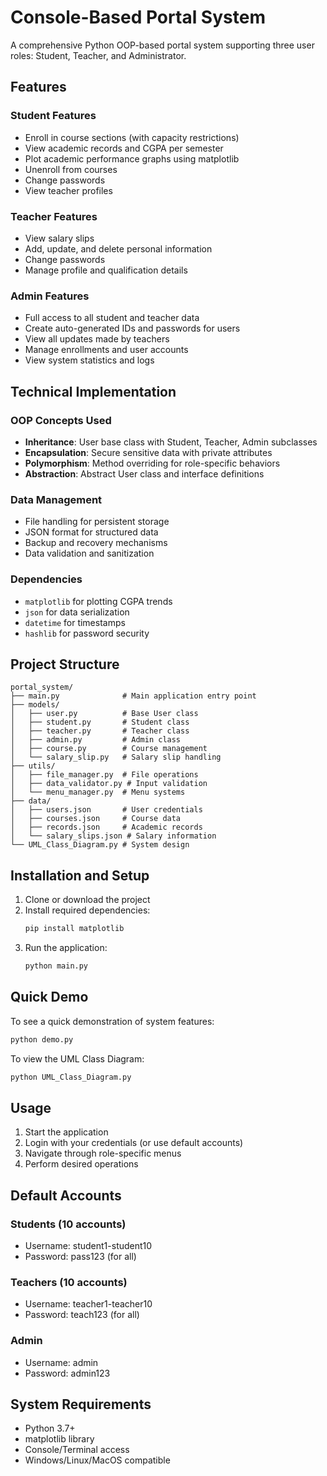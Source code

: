 # Console-Based Portal System

A comprehensive Python OOP-based portal system supporting three user roles: Student, Teacher, and Administrator.

## Features

### Student Features
- Enroll in course sections (with capacity restrictions)
- View academic records and CGPA per semester
- Plot academic performance graphs using matplotlib
- Unenroll from courses
- Change passwords
- View teacher profiles

### Teacher Features
- View salary slips
- Add, update, and delete personal information
- Change passwords
- Manage profile and qualification details

### Admin Features
- Full access to all student and teacher data
- Create auto-generated IDs and passwords for users
- View all updates made by teachers
- Manage enrollments and user accounts
- View system statistics and logs

## Technical Implementation

### OOP Concepts Used
- **Inheritance**: User base class with Student, Teacher, Admin subclasses
- **Encapsulation**: Secure sensitive data with private attributes
- **Polymorphism**: Method overriding for role-specific behaviors
- **Abstraction**: Abstract User class and interface definitions

### Data Management
- File handling for persistent storage
- JSON format for structured data
- Backup and recovery mechanisms
- Data validation and sanitization

### Dependencies
- `matplotlib` for plotting CGPA trends
- `json` for data serialization
- `datetime` for timestamps
- `hashlib` for password security

## Project Structure
```
portal_system/
├── main.py              # Main application entry point
├── models/
│   ├── user.py          # Base User class
│   ├── student.py       # Student class
│   ├── teacher.py       # Teacher class
│   ├── admin.py         # Admin class
│   ├── course.py        # Course management
│   └── salary_slip.py   # Salary slip handling
├── utils/
│   ├── file_manager.py  # File operations
│   ├── data_validator.py # Input validation
│   └── menu_manager.py  # Menu systems
├── data/
│   ├── users.json       # User credentials
│   ├── courses.json     # Course data
│   ├── records.json     # Academic records
│   └── salary_slips.json # Salary information
└── UML_Class_Diagram.py # System design
```

## Installation and Setup

1. Clone or download the project
2. Install required dependencies:
   ```bash
   pip install matplotlib
   ```
3. Run the application:
   ```bash
   python main.py
   ```

## Quick Demo

To see a quick demonstration of system features:
```bash
python demo.py
```

To view the UML Class Diagram:
```bash
python UML_Class_Diagram.py
```

## Usage

1. Start the application
2. Login with your credentials (or use default accounts)
3. Navigate through role-specific menus
4. Perform desired operations

## Default Accounts

### Students (10 accounts)
- Username: student1-student10
- Password: pass123 (for all)

### Teachers (10 accounts)
- Username: teacher1-teacher10
- Password: teach123 (for all)

### Admin
- Username: admin
- Password: admin123

## System Requirements

- Python 3.7+
- matplotlib library
- Console/Terminal access
- Windows/Linux/MacOS compatible
